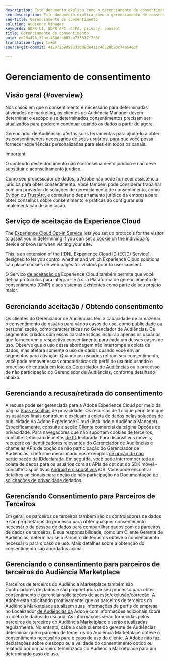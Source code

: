 ```yaml
---
description: Este documento explica como o gerenciamento de consentimento funciona no Audiência Manager.
seo-description: Este documento explica como o gerenciamento de consentimento funciona no Audiência Manager.
seo-title: Gerenciamento de consentimento
solution: Audience Manager
keywords: GDPR UI, GDPR API, CCPA, privacy, consent
title: Gerenciamento de consentimento
uuid: ed23a478-32be-460d-bb03-a735317f7c0f
translation-type: tm+mt
source-git-commit: 412972b9d9a633d09de411c46528b93c74a64e3f

---
```



# Gerenciamento de consentimento

## Visão geral {#overview}

Nos casos em que o consentimento é necessário para determinadas atividades de marketing, os clientes do Audiência Manager devem determinar o escopo e se determinados consentimentos precisam ser atualizados para poderem continuar usando os dados a partir de agora.

Gerenciador de Audiências ofertas suas ferramentas para ajudá-lo a obter os consentimentos necessários de seus usuários, para que você possa fornecer experiências personalizadas para eles em todos os canais.

>[!IMPORTANT]
>
> O conteúdo deste documento não é aconselhamento jurídico e não deve substituir o aconselhamento jurídico.
>
> Como seu processador de dados, a Adobe não pode fornecer assistência jurídica para obter consentimento. Você também pode considerar trabalhar com um provedor de soluções de gerenciamento de consentimento, como [Evidon](https://theblog.adobe.com/evidon-builds-gdpr-universal-consent-integration-with-launch-by-adobe/) ou [TrustArc](https://theblog.adobe.com/trustarc-builds-consent-integration-launch-adobe/), e consultar o departamento jurídico da empresa para obter conselhos sobre consentimento e práticas ao configurar sua implementação de aceitação.

## Serviço de aceitação da Experience Cloud

The [Experience Cloud Opt-in Service](https://docs.adobe.com/content/help/en/id-service/using/implementation-guides/opt-in-service/optin-overview.html) lets you set up protocols for the visitor to assist you in determining if you can set a cookie on the individual&#39;s device or browser when visiting your site.

This is an extension of the [!DNL Experience Cloud ID (ECID) Service], designed to let you control whether and which Experience Cloud solutions can place cookies on web pages for visitors prior to user consent.

O Serviço [de aceitação da](https://docs.adobe.com/content/help/en/id-service/using/implementation-guides/opt-in-service/optin-overview.html) Experience Cloud também permite que você defina protocolos para integrar-se à sua Plataforma de gerenciamento de consentimento (CMP) e aos sistemas existentes como parte de seu projeto maior.

## Gerenciando aceitação / Obtendo consentimento

Os clientes do Gerenciador de Audiências têm a capacidade de armazenar o consentimento do usuário para vários casos de uso, como publicidade ou personalização, como características no Gerenciador de Audiências. Os segmentos criados com essas características incluirão apenas os usuários que fornecerem o respectivo consentimento para cada um desses casos de uso. Observe que o uso dessa abordagem não interrompe a coleta de dados, mas afetará somente o uso de dados quando você enviar segmentos para ativação. Quando os usuários retiram seu consentimento, você pode remover essas características do perfil do usuário usando o processo de [entrada em lote do Gerenciador de Audiências](../../integration/sending-audience-data/batch-data-transfer-explained/inbound-file-contents.md) ou o processo de não participação do Gerenciador de Audiências, conforme detalhado abaixo.

## Gerenciando a recusa/retirada do consentimento

A recusa pode ser gerenciada para a Adobe Experience Cloud por meio da página [Suas escolhas](https://www.adobe.com/privacy/opt-out.html#customeruse) de privacidade. Os recursos de 1 clique permitem que os usuários finais controlem e excluam a coleta de dados pelas soluções de publicidade da Adobe Experience Cloud (incluindo o Audiência Manager). Especificamente, consulte a seção [Cliente](https://www.adobe.com/privacy/opt-out.html#customeruse) comercial da página Opções de privacidade. Para navegadores que não suportam cookies de terceiros, consulte Definição de metas [de ID](../../features/declared-ids.md#declared-id-targeting)declarada. Para dispositivos móveis, recupere os identificadores relevantes do Gerenciador de Audiências e chame as APIs de opção de não participação do Gerenciador de Audiências, conforme mencionado nos exemplos [de opção de não participação da ID](../../features/declared-ids.md#opt-out-examples)declarada. Em seguida, você pode interromper toda a coleta de dados para os usuários com as APIs de opt out do SDK móvel - consulte Dispositivos [Android e dispositivos](https://docs.adobe.com/content/help/en/mobile-services/android/gdpr-privacy-android/privacy.html) [](https://docs.adobe.com/content/help/en/mobile-services/ios/privacy-gdpr-ios/privacy.html)iOS. Você pode encontrar detalhes adicionais para opção de não participação na Documentação [de solicitações de privacidade de](../../overview/data-security-and-privacy/data-privacy-requests.md)dados.

## Gerenciando Consentimento para Parceiros de Terceiros

Em geral, os parceiros de terceiros também são os controladores de dados e são proprietários do processo para obter qualquer consentimento necessário da pessoa de dados para compartilhar dados com os parceiros de dados de terceiros. É sua responsabilidade, como um Cliente Gerente de Audiências, determinar se o Parceiro de terceiros obteve o consentimento necessário para o caso de uso. Mais detalhes sobre a obtenção do consentimento são abordados acima.

## Gerenciando o consentimento para parceiros de terceiros do Audiência Marketplace

Parceiros de terceiros do Audiência Marketplace também são Controladores de dados e são proprietários de seu processo para obter consentimento e gerenciar solicitações de acesso/exclusão/correção. A Adobe está solicitando proativamente que os parceiros de terceiros do Audiência Marketplace atualizem suas informações de perfis de empresa no Localizador [de Audiências da](https://www.adobe-audience-finder.com/) Adobe com informações adicionais sobre a coleta de dados do usuário. As informações serão fornecidas pelos parceiros de terceiros do Audiência Marketplace e serão atualizadas regularmente. No entanto, cabe a cada cliente do gerente de Audiências determinar que o parceiro de terceiros do Audiência Marketplace obteve o consentimento necessário para o caso de uso do cliente. A Adobe não faz declarações sobre o escopo ou a validade do consentimento obtido ou relatado por um parceiro terceirizado do Audiência Marketplace para um determinado caso de uso.
